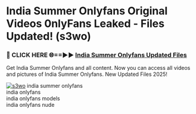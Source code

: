 # India Summer Onlyfans Original Videos 0nlyFans Leaked - Files Updated! (s3wo)

<h3>🔴 CLICK HERE 🌐==►► <a href="https://tinyurl.com/2wckxsce" rel="nofollow">India Summer Onlyfans Updated Files</a></h3>

Get India Summer Onlyfans and all content. Now you can access all videos and pictures of India Summer Onlyfans. New Updated Files 2025!

[![s3wo](https://i.imgur.com/AFduVYN.gif)](https://tinyurl.com/2wckxsce)
india summer onlyfans<br>
india onlyfans<br>
india onlyfans models<br>
india onlyfans nude